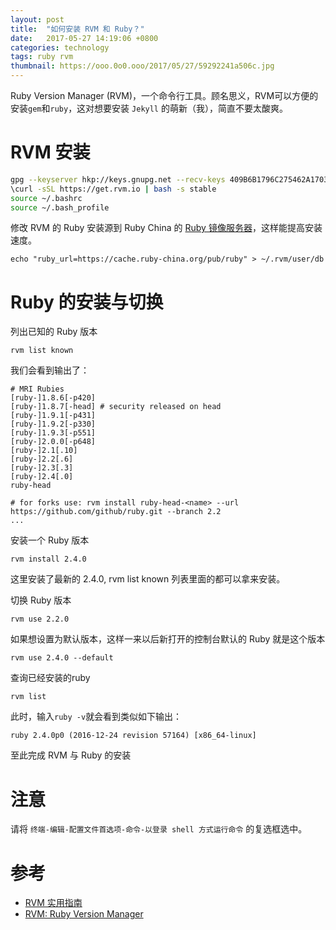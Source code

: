 ```yaml
---
layout: post
title:  "如何安装 RVM 和 Ruby？"
date:   2017-05-27 14:19:06 +0800
categories: technology
tags: ruby rvm
thumbnail: https://ooo.0o0.ooo/2017/05/27/59292241a506c.jpg
---
```


Ruby Version Manager (RVM)，一个命令行工具。顾名思义，RVM可以方便的安装`gem`和`ruby`，这对想要安装 `Jekyll` 的萌新（我），简直不要太酸爽。

# RVM 安装

```bash
gpg --keyserver hkp://keys.gnupg.net --recv-keys 409B6B1796C275462A1703113804BB82D39DC0E3
\curl -sSL https://get.rvm.io | bash -s stable
source ~/.bashrc
source ~/.bash_profile
```

修改 RVM 的 Ruby 安装源到 Ruby China 的 [Ruby 镜像服务器](https://cache.ruby-china.org/)，这样能提高安装速度。

```shell
echo "ruby_url=https://cache.ruby-china.org/pub/ruby" > ~/.rvm/user/db
```

# Ruby 的安装与切换

列出已知的 Ruby 版本

```shell
rvm list known
```

我们会看到输出了：

```shell
# MRI Rubies
[ruby-]1.8.6[-p420]
[ruby-]1.8.7[-head] # security released on head
[ruby-]1.9.1[-p431]
[ruby-]1.9.2[-p330]
[ruby-]1.9.3[-p551]
[ruby-]2.0.0[-p648]
[ruby-]2.1[.10]
[ruby-]2.2[.6]
[ruby-]2.3[.3]
[ruby-]2.4[.0]
ruby-head

# for forks use: rvm install ruby-head-<name> --url https://github.com/github/ruby.git --branch 2.2
...
```

安装一个 Ruby 版本

```shell
rvm install 2.4.0
```

这里安装了最新的 2.4.0, rvm list known 列表里面的都可以拿来安装。

切换 Ruby 版本

```shell
rvm use 2.2.0
```

如果想设置为默认版本，这样一来以后新打开的控制台默认的 Ruby 就是这个版本

```shell
rvm use 2.4.0 --default
```

查询已经安装的ruby

```shell
rvm list
```

此时，输入`ruby -v`就会看到类似如下输出：

```shell
ruby 2.4.0p0 (2016-12-24 revision 57164) [x86_64-linux]
```

至此完成 RVM 与 Ruby 的安装

# 注意

请将 `终端-编辑-配置文件首选项-命令-以登录 shell 方式运行命令` 的复选框选中。

# 参考

* [RVM 实用指南](https://ruby-china.org/wiki/rvm-guide)
* [RVM: Ruby Version Manager](https://rvm.io/)